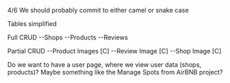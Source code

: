 4/6
We should probably commit to either camel or snake case

Tables simplified

Full CRUD
--Shops
--Products
--Reviews

Partial CRUD
--Product Images [C]
--Review Image [C]
--Shop Image [C]

Do we want to have a user page, where we view user data (shops, products)? Maybe something like the Manage Spots from AirBNB project?
